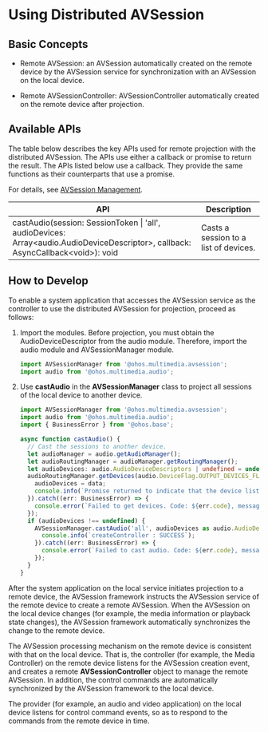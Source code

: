 # Using Distributed AVSession

## Basic Concepts

- Remote AVSession: an AVSession automatically created on the remote device by the AVSession service for synchronization with an AVSession on the local device.

- Remote AVSessionController: AVSessionController automatically created on the remote device after projection.

## Available APIs

The table below describes the key APIs used for remote projection with the distributed AVSession. The APIs use either a callback or promise to return the result. The APIs listed below use a callback. They provide the same functions as their counterparts that use a promise.

For details, see [AVSession Management](../../reference/apis-avsession-kit/js-apis-avsession.md).

| API| Description|
| -------- | -------- |
| castAudio(session: SessionToken \| 'all', audioDevices: Array&lt;audio.AudioDeviceDescriptor&gt;, callback: AsyncCallback&lt;void&gt;): void | Casts a session to a list of devices.|

## How to Develop

To enable a system application that accesses the AVSession service as the controller to use the distributed AVSession for projection, proceed as follows:

1. Import the modules. Before projection, you must obtain the AudioDeviceDescriptor from the audio module. Therefore, import the audio module and AVSessionManager module.
   
   ```ts
   import AVSessionManager from '@ohos.multimedia.avsession';
   import audio from '@ohos.multimedia.audio';
   ```
   
2. Use **castAudio** in the **AVSessionManager** class to project all sessions of the local device to another device.

   ```ts
   import AVSessionManager from '@ohos.multimedia.avsession';
   import audio from '@ohos.multimedia.audio';
   import { BusinessError } from '@ohos.base';
   
   async function castAudio() {
     // Cast the sessions to another device.
     let audioManager = audio.getAudioManager();
     let audioRoutingManager = audioManager.getRoutingManager();
     let audioDevices: audio.AudioDeviceDescriptors | undefined = undefined;
     audioRoutingManager.getDevices(audio.DeviceFlag.OUTPUT_DEVICES_FLAG).then((data) => {
       audioDevices = data;
       console.info(`Promise returned to indicate that the device list is obtained.`);
     }).catch((err: BusinessError) => {
       console.error(`Failed to get devices. Code: ${err.code}, message: ${err.message}`);
     });
     if (audioDevices !== undefined) {
       AVSessionManager.castAudio('all', audioDevices as audio.AudioDeviceDescriptors).then(() => {
         console.info(`createController : SUCCESS`);
       }).catch((err: BusinessError) => {
         console.error(`Failed to cast audio. Code: ${err.code}, message: ${err.message}`);
       });
     }
   }
   
   ```

After the system application on the local service initiates projection to a remote device, the AVSession framework instructs the AVSession service of the remote device to create a remote AVSession. When the AVSession on the local device changes (for example, the media information or playback state changes), the AVSession framework automatically synchronizes the change to the remote device.

The AVSession processing mechanism on the remote device is consistent with that on the local device. That is, the controller (for example, the Media Controller) on the remote device listens for the AVSession creation event, and creates a remote **AVSessionController** object to manage the remote AVSession. In addition, the control commands are automatically synchronized by the AVSession framework to the local device.

The provider (for example, an audio and video application) on the local device listens for control command events, so as to respond to the commands from the remote device in time.
